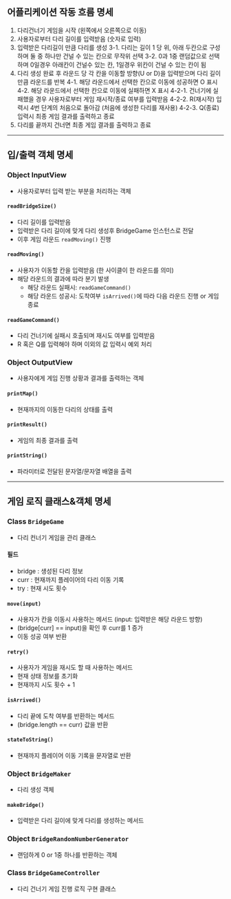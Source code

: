 ## 어플리케이션 작동 흐름 명세
1. 다리건너기 게임을 시작 (왼쪽에서 오른쪽으로 이동)
2. 사용자로부터 다리 길이를 입력받음 (숫자로 입력)
3. 입력받은 다리길이 만큼 다리를 생성
    3-1. 다리는 길이 1 당 위, 아래 두칸으로 구성하며 둘 중 하나만 건널 수 있는 칸으로 무작위 선택 
    3-2. 0과 1중 랜덤값으로 선택하며 0일경우 아래칸이 건널수 있는 칸, 1일경우 위칸이 건널 수 있는 칸이 됨
4. 다리 생성 완료 후 라운드 당 각 칸을 이동할 방향(U or D)을 입력받으며 다리 길이만큼 라운드를 반복
    4-1. 해당 라운드에서 선택한 칸으로 이동에 성공하면 O 표시
    4-2. 해당 라운드에서 선택한 칸으로 이동에 실패하면 X 표시
        4-2-1. 건너기에 실패했을 경우 사용자로부터 게임 재시작/종료 여부를 입력받음
        4-2-2. R(재시작) 입력시 4번 단계의 처음으로 돌아감 (처음에 생성한 다리를 재사용)
        4-2-3. Q(종료) 입력시 최종 게임 결과를 출력하고 종료
5. 다리를 끝까지 건너면 최종 게임 결과를 출력하고 종료


---
## 입/출력 객체 명세
### Object InputView 
- 사용자로부터 입력 받는 부분을 처리하는 객체 

#### `readBridgeSize()`
- 다리 길이를 입력받음
- 입력받은 다리 길이에 맞게 다리 생성후 BridgeGame 인스턴스로 전달
- 이후 게임 라운드 `readMoving()` 진행

#### `readMoving()`
- 사용자가 이동할 칸을 입력받음 (한 사이클이 한 라운드를 의미)
- 해당 라운드의 결과에 따라 분기 발생
    - 해당 라운드 실패시: `readGameCommand()`
    - 해당 라운드 성공시: 도착여부 `isArrived()`에 따라 다음 라운드 진행 or 게임 종료

#### `readGameCommand()`
- 다리 건너기에 실패시 호출되며 재시도 여부를 입력받음
- R 혹은 Q를 입력해야 하며 이외의 값 입력시 예외 처리



### Object OutputView
- 사용자에게 게임 진행 상황과 결과를 출력하는 객체

#### `printMap()`
- 현재까지의 이동한 다리의 상태를 출력

#### `printResult()`
- 게임의 최종 결과를 출력

#### `printString()`
- 파라미터로 전달된 문자열/문자열 배열을 출력


---
## 게임 로직 클래스&객체 명세
### Class `BridgeGame`
- 다리 컨너기 게임을 관리 클래스

#### 필드
- bridge : 생성된 다리 정보
- curr : 현재까지 플레이어의 다리 이동 기록 
- try : 현재 시도 횟수

#### `move(input)`
- 사용자가 칸을 이동시 사용하는 메서드 (input: 입력받은 해당 라운드 방향)
- (bridge[curr] == input)을 확인 후 curr를 1 증가
- 이동 성공 여부 반환

#### `retry()`
- 사용자가 게임을 재시도 할 때 사용하는 메서드
- 현재 상태 정보를 초기화
- 현재까지 시도 횟수 + 1

#### `isArrived()`
- 다리 끝에 도착 여부를 반환하는 메서드
- (bridge.length == curr) 값을 반환

#### `stateToString()`
- 현재까지 플레이어 이동 기록을 문자열로 반환



### Object `BridgeMaker`
- 다리 생성 객체

#### `makeBridge()`
- 입력받은 다리 길이에 맞게 다리를 생성하는 메서드


### Object `BridgeRandomNumberGenerator`
- 랜덤하게 0 or 1중 하나를 반환하는 객체



### Class `BridgeGameController`
- 다리 건너기 게임 진행 로직 구현 클래스

